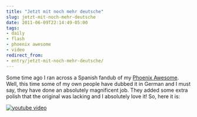 ```yaml
---
title: "Jetzt mit noch mehr deutsche"
slug: jetzt-mit-noch-mehr-deutsche
date: 2011-06-09T22:14:49-05:00
tags:
- daily
- flash
- phoenix awesome
- video
redirect_from:
- entry/jetzt-mit-noch-mehr-deutsche/
---
```

Some time ago I ran across a Spanish fandub of my [Phoenix Awesome](http://dxprog.com/entry/phoenix-awesom/). Well, this time some of my own people have dubbed it in German and I must say, they have done an absolutely magnificent job. They added some extra polish that the original was lacking and I absolutely love it! So, here it is:

[![youtube video](https://img.youtube.com/vi/XmyV3Fqf0zo/0.jpg)](https://www.youtube.com/watch?v=XmyV3Fqf0zo)
